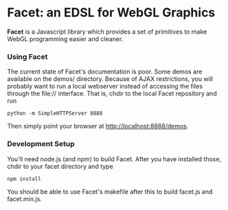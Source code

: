 # Facet: an EDSL for WebGL Graphics

**Facet** is a Javascript library which provides a set of primitives
to make WebGL programming easier and cleaner.

### Using Facet

The current state of Facet's documentation is poor. Some demos are
available on the demos/ directory. Because of AJAX restrictions, you
will probably want to run a local webserver instead of accessing the
files through the file:// interface. That is, chdir to the local Facet
repository and run

    python -m SimpleHTTPServer 8888

Then simply point your browser at <http://localhost:8888/demos>.

### Development Setup

You'll need node.js (and npm) to build Facet. After you have installed
those, chdir to your facet directory and type

    npm install

You should be able to use Facet's makefile after this to build
facet.js and facet.min.js.
